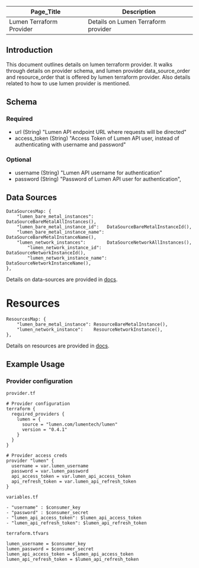 | Page_Title      | Description                                 |
|-----------------|---------------------------------------------|
| Lumen Terraform Provider  | Details on Lumen Terraform provider  |

## Introduction
This document outlines details on lumen terraform provider. It walks through details on provider schema, and lumen provider data_source_order and resource_order that is offered by lumen terraform provider. Also details related to how to use lumen provider is mentioned.

## Schema

### Required
- url (String) "Lumen API endpoint URL where requests will be directed"
- access_token (String) "Access Token of Lumen API user, instead of authenticating with username and password"

### Optional
- username (String) "Lumen API username for authentication"
- password (String) "Password of Lumen API user for authentication",

## Data Sources
```golang
DataSourcesMap: {
    "lumen_bare_metal_instances":     DataSourceBareMetalAllInstances(),
    "lumen_bare_metal_instance_id":   DataSourceBareMetalInstanceId(),
    "lumen_bare_metal_instance_name": DataSourceBareMetalInstanceName(),
    "lumen_network_instances":        DataSourceNetworkAllInstances(),
		"lumen_network_instance_id":      DataSourceNetworkInstanceId(),
		"lumen_network_instance_name":    DataSourceNetworkInstanceName(),
},
```
Details on data-sources are provided in [docs](../data-sources).

# Resources
```golang
ResourcesMap: {
    "lumen_bare_metal_instance": ResourceBareMetalInstance(),
    "lumen_network_instance":    ResourceNetworkInstance(),
},
```
Details on resources are provided in [docs](../resources).

## Example Usage

### Provider configuration
`provider.tf`
```hcl
# Provider configuration
terraform {
  required_providers {
    lumen = {
      source = "lumen.com/lumentech/lumen"
      version = "0.4.1"
    }
  }
}

# Provider access creds
provider "lumen" {
  username = var.lumen_username
  password = var.lumen_password
  api_access_token = var.lumen_api_access_token
  api_refresh_token = var.lumen_api_refresh_token
}
```

`variables.tf`
```hcl
- "username" : $consumer_key
- "password" : $consumer_secret
- "lumen_api_access_token": $lumen_api_access_token
- "lumen_api_refresh_token": $lumen_api_refresh_token
```

`terraform.tfvars`
```hcl
lumen_username = $consumer_key
lumen_password = $consumer_secret
lumen_api_access_token = $lumen_api_access_token
lumen_api_refresh_token = $lumen_api_refresh_token
```
